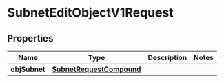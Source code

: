 
# SubnetEditObjectV1Request

## Properties
Name | Type | Description | Notes
------------ | ------------- | ------------- | -------------
**objSubnet** | [**SubnetRequestCompound**](SubnetRequestCompound.md) |  | 



